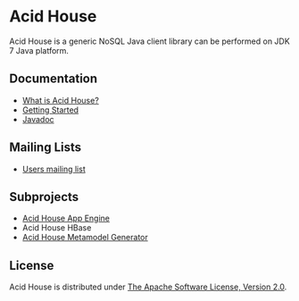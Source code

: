 Acid House
==========
Acid House is a generic NoSQL Java client library can be performed on JDK 7 Java platform.

Documentation
-------------
* [What is Acid House?](https://github.com/eiichiro/acidhouse/wiki/)
* [Getting Started](https://github.com/eiichiro/acidhouse/wiki/)
* [Javadoc](http://apidocs.eiichiro.org/acidhouse/)

Mailing Lists
-------------
* [Users mailing list](http://groups.google.com/group/acidhouse-users)

Subprojects
-----------
* [Acid House App Engine](https://github.com/eiichiro/acidhouse/acidhouse-appengine)
* Acid House HBase
* [Acid House Metamodel Generator](https://github.com/eiichiro/acidhouse/acidhouse-modelgen)

License
-------
Acid House is distributed under [The Apache Software License, Version 2.0](http://www.apache.org/licenses/LICENSE-2.0).
